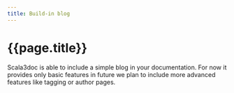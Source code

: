 ```yaml
---
title: Build-in blog
---
```


# {{page.title}}

Scala3doc is able to include a simple blog in your documentation. For now it provides only basic features in future we plan to include more advanced features like tagging or author pages.